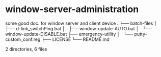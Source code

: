 # window-server-administration
some good doc. for window server and client device
.
├── batch-files
│   ├── d-link_switchPing.bat
│   ├── window-update-AUTO.bat
│   └── window-update-DISABLE.bat
├── emergency-utility
│   └── putty-custom_conf.reg
├── LICENSE
└── README.md

2 directories, 6 files
